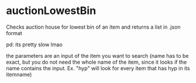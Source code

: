 # auctionLowestBin
Checks auction house for lowest bin of an item and returns a list in .json format

pd: its pretty slow lmao

the parameters are an input of the item you want to search (name has to be exact, but you do not need the whole name of the item, since it looks if the name contains the input. Ex. "hyp" will look for every item that has hyp in its itemname)
